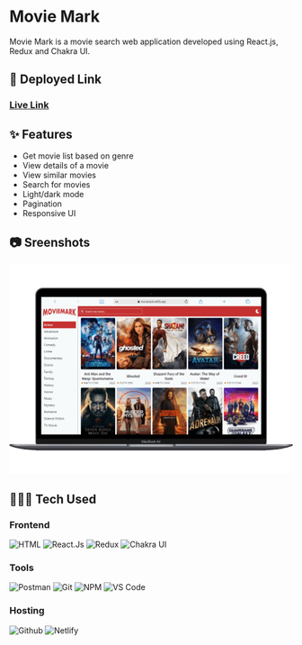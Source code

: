 # Movie Mark

Movie Mark is a movie search web application developed using React.js, Redux and Chakra UI.

## 🔗 Deployed Link

### [Live Link](https://moviemark.netlify.app/ "Live")

## ✨ Features

- Get movie list based on genre
- View details of a movie
- View similar movies
- Search for movies
- Light/dark mode
- Pagination
- Responsive UI

## 📷 Sreenshots

![Screenshot](./mmscreenshots.gif)

## 👨🏻‍💻 Tech Used

### Frontend

![HTML](https://img.shields.io/badge/HTML5-E34F26?style=for-the-badge&logo=html5&logoColor=white)
![React.Js](https://img.shields.io/badge/React-20232A?style=for-the-badge&logo=react&logoColor=61DAFB)
![Redux](https://img.shields.io/badge/Redux-593D88?style=for-the-badge&logo=redux&logoColor=white)
![Chakra UI](https://img.shields.io/badge/Chakra--UI-319795?style=for-the-badge&logo=chakra-ui&logoColor=white)

### Tools

![Postman](https://img.shields.io/badge/Postman-FF6C37?style=for-the-badge&logo=Postman&logoColor=white)
![Git](https://img.shields.io/badge/GIT-E44C30?style=for-the-badge&logo=git&logoColor=white)
![NPM](https://img.shields.io/badge/npm-CB3837?style=for-the-badge&logo=npm&logoColor=white)
![VS Code](https://img.shields.io/badge/VSCode-0078D4?style=for-the-badge&logo=visual%20studio%20code&logoColor=white)

### Hosting

![Github](https://img.shields.io/badge/GitHub-100000?style=for-the-badge&logo=github&logoColor=white)
![Netlify](https://img.shields.io/badge/Netlify-00C7B7?style=for-the-badge&logo=netlify&logoColor=white)

